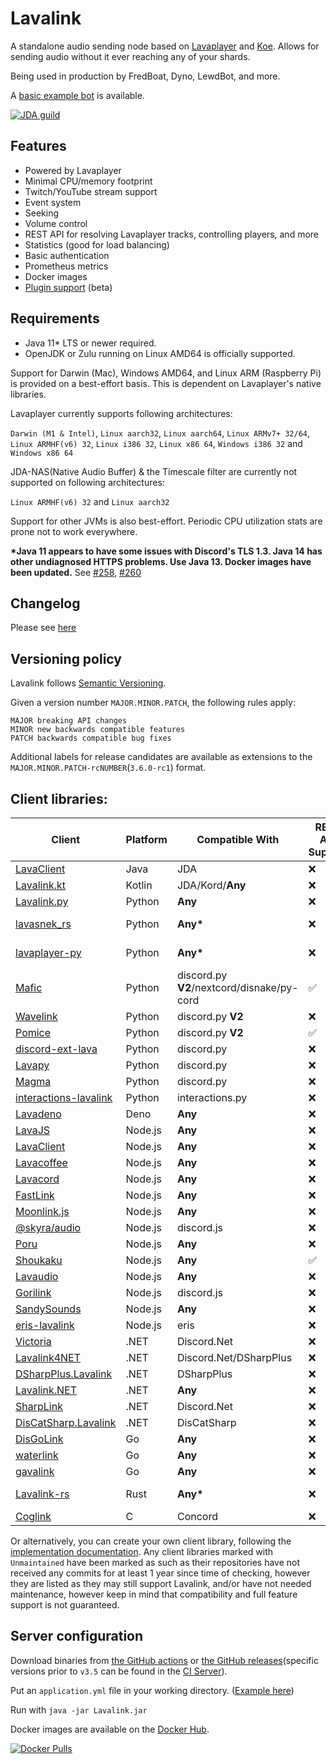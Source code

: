 # Lavalink
A standalone audio sending node based on [Lavaplayer](https://github.com/sedmelluq/lavaplayer) and [Koe](https://github.com/KyokoBot/koe).
Allows for sending audio without it ever reaching any of your shards.

Being used in production by FredBoat, Dyno, LewdBot, and more.

A [basic example bot](Testbot) is available.

[![JDA guild](https://discordapp.com/api/guilds/125227483518861312/embed.png?style=banner2)](https://discord.gg/jtAWrzU)

## Features
* Powered by Lavaplayer
* Minimal CPU/memory footprint
* Twitch/YouTube stream support
* Event system
* Seeking
* Volume control
* REST API for resolving Lavaplayer tracks, controlling players, and more
* Statistics (good for load balancing)
* Basic authentication
* Prometheus metrics
* Docker images
* [Plugin support](PLUGINS.md) (beta)

## Requirements

* Java 11* LTS or newer required.
* OpenJDK or Zulu running on Linux AMD64 is officially supported.

Support for Darwin (Mac), Windows AMD64, and Linux ARM (Raspberry Pi) is provided on a best-effort basis. This is dependent on Lavaplayer's native libraries.

Lavaplayer currently supports following architectures: 

`Darwin (M1 & Intel)`, `Linux aarch32`, `Linux aarch64`, `Linux ARMv7+ 32/64`, `Linux ARMHF(v6) 32`, `Linux i386 32`, `Linux x86 64`, `Windows i386 32` and `Windows x86 64`

JDA-NAS(Native Audio Buffer) & the Timescale filter are currently not supported on following architectures: 

`Linux ARMHF(v6) 32` and `Linux aarch32`


Support for other JVMs is also best-effort. Periodic CPU utilization stats are prone not to work everywhere.

**\*Java 11 appears to have some issues with Discord's TLS 1.3. Java 14 has other undiagnosed HTTPS problems. Use Java 13. Docker images have been updated.** See [#258](https://github.com/freyacodes/Lavalink/issues/258), [#260](https://github.com/freyacodes/Lavalink/issues/260)

## Changelog

Please see [here](CHANGELOG.md)

## Versioning policy

Lavalink follows [Semantic Versioning](https://semver.org/).

Given a version number `MAJOR.MINOR.PATCH`, the following rules apply:

    MAJOR breaking API changes
    MINOR new backwards compatible features
    PATCH backwards compatible bug fixes

Additional labels for release candidates are available as extensions to the `MAJOR.MINOR.PATCH-rcNUMBER`(`3.6.0-rc1`) format.


## Client libraries:
| Client                                                                                                | Platform | Compatible With                            | REST API Support | Additional Information          |
|-------------------------------------------------------------------------------------------------------|----------|--------------------------------------------|------------------|---------------------------------|
| [LavaClient](https://github.com/HoneycombsTeam/LavaClient)                                            | Java     | JDA                                        | ❌               | Archived                        |
| [Lavalink.kt](https://github.com/DRSchlaubi/lavalink.kt)                                              | Kotlin   | JDA/Kord/**Any**                           | ❌               | Kotlin Coroutines               |
| [Lavalink.py](https://github.com/Devoxin/Lavalink.py)                                                 | Python   | **Any**                                    | ❌               |                                 |
| [lavasnek_rs](https://github.com/vicky5124/lavasnek_rs)                                               | Python   | **Any\***                                  | ❌               | *`asyncio`-based libraries only |
| [lavaplayer-py](https://github.com/HazemMeqdad/lavaplayer)                                            | Python   | **Any\***                                  | ❌               | *`asyncio`-based libraries only |
| [Mafic](https://github.com/ooliver1/mafic)                                                            | Python   | discord.py **V2**/nextcord/disnake/py-cord | ✅               |                                 |
| [Wavelink](https://github.com/PythonistaGuild/Wavelink)                                               | Python   | discord.py **V2**                          | ❌               |                                 |
| [Pomice](https://github.com/cloudwithax/pomice)                                                       | Python   | discord.py **V2**                          | ✅               |                                 |
| [discord-ext-lava](https://github.com/Axelware/discord-ext-lava)                                      | Python   | discord.py                                 | ❌               |                                 |
| [Lavapy](https://github.com/Aspect1103/Lavapy)                                                        | Python   | discord.py                                 | ❌               |                                 |
| [Magma](https://github.com/initzx/magma)                                                              | Python   | discord.py                                 | ❌               |                                 |
| [interactions-lavalink](https://github.com/interactions-py/lavalink)                                  | Python   | interactions.py                            | ❌               |                                 |
| [Lavadeno](https://github.com/lavaclient/lavadeno)                                                    | Deno     | **Any**                                    | ❌               |                                 |
| [LavaJS](https://github.com/OverleapTechnologies/LavaJS)                                              | Node.js  | **Any**                                    | ❌               |                                 |
| [LavaClient](https://github.com/lavaclient/lavaclient)                                                | Node.js  | **Any**                                    | ❌               |                                 |
| [Lavacoffee](https://github.com/XzFirzal/lavacoffee)                                                  | Node.js  | **Any**                                    | ❌               |                                 |
| [Lavacord](https://github.com/lavacord/lavacord)                                                      | Node.js  | **Any**                                    | ❌               |                                 |
| [FastLink](https://github.com/ThePedroo/FastLink)                                                     | Node.js  | **Any**                                    | ❌               |                                 |
| [Moonlink.js](https://github.com/1Lucas1apk/moonlink.js)                                              | Node.js  | **Any**                                    | ❌               |                                 |
| [@skyra/audio](https://github.com/skyra-project/audio)                                                | Node.js  | discord.js                                 | ❌               | Archived                        |
| [Poru](https://github.com/parasop/poru)                                                               | Node.js  | **Any**                                    | ❌               |                                 |
| [Shoukaku](https://github.com/Deivu/Shoukaku)                                                         | Node.js  | **Any**                                    | ✅               |                                 |
| [Lavaudio](https://github.com/rilysh/lavaudio)                                                        | Node.js  | **Any**                                    | ❌               |                                 |
| [Gorilink](https://github.com/Gorillas-Team/Gorilink)                                                 | Node.js  | discord.js                                 | ❌               | Archived/Unmaintained           |
| [SandySounds](https://github.com/MrJohnCoder/SandySounds)                                             | Node.js  | **Any**                                    | ❌               | Unmaintained                    |
| [eris-lavalink](https://github.com/briantanner/eris-lavalink)                                         | Node.js  | eris                                       | ❌               | Unmaintained                    |
| [Victoria](https://github.com/Yucked/Victoria)                                                        | .NET     | Discord.Net                                | ❌               |                                 |
| [Lavalink4NET](https://github.com/angelobreuer/Lavalink4NET)                                          | .NET     | Discord\.Net/DSharpPlus                    | ❌               |                                 |
| [DSharpPlus.Lavalink](https://github.com/DSharpPlus/DSharpPlus/tree/master/DSharpPlus.Lavalink)       | .NET     | DSharpPlus                                 | ❌               |                                 |
| [Lavalink.NET](https://github.com/Dev-Yukine/Lavalink.NET)                                            | .NET     | **Any**                                    | ❌               | Unmaintained                    |
| [SharpLink](https://github.com/Devoxin/SharpLink)                                                     | .NET     | Discord.Net                                | ❌               | Unmaintained                    |
| [DisCatSharp.Lavalink](https://github.com/Aiko-IT-Systems/DisCatSharp/tree/main/DisCatSharp.Lavalink) | .NET     | DisCatSharp                                | ❌               |                                 |
| [DisGoLink](https://github.com/disgoorg/disgolink)                                                    | Go       | **Any**                                    | ❌               |                                 |
| [waterlink](https://github.com/lukasl-dev/waterlink)                                                  | Go       | **Any**                                    | ❌               |                                 |
| [gavalink](https://github.com/foxbot/gavalink)                                                        | Go       | **Any**                                    | ❌               | Unmaintained                    |
| [Lavalink-rs](https://gitlab.com/vicky5124/lavalink-rs)                                               | Rust     | **Any\***                                  | ❌               | *`tokio`-based libraries only   |
| [Coglink](https://github.com/ThePedroo/Coglink)                                                       | C        | Concord                                    | ❌               |                                 |

Or alternatively, you can create your own client library, following the [implementation documentation](https://github.com/freyacodes/Lavalink/blob/master/IMPLEMENTATION.md).
Any client libraries marked with `Unmaintained` have been marked as such as their repositories have not received any commits for at least 1 year since time of checking,
however they are listed as they may still support Lavalink, and/or have not needed maintenance, however keep in mind that compatibility and full feature support is not guaranteed.

## Server configuration
Download binaries from [the GitHub actions](https://github.com/freyacodes/Lavalink/actions) or [the GitHub releases](https://github.com/freyacodes/Lavalink/releases)(specific versions prior to `v3.5` can be found in the [CI Server](https://ci.fredboat.com/viewLog.html?buildId=lastSuccessful&buildTypeId=Lavalink_Build&tab=artifacts&guest=1)). 

Put an `application.yml` file in your working directory. ([Example here](https://github.com/freyacodes/Lavalink/blob/master/LavalinkServer/application.yml.example))

Run with `java -jar Lavalink.jar`

Docker images are available on the [Docker Hub](https://hub.docker.com/r/fredboat/lavalink/).

[![Docker Pulls](https://img.shields.io/docker/pulls/fredboat/lavalink.svg)](https://hub.docker.com/r/fredboat/lavalink/)
